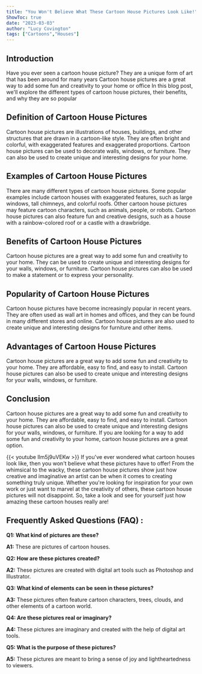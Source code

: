 ```yaml
---
title: "You Won't Believe What These Cartoon House Pictures Look Like!"
ShowToc: true 
date: "2023-03-03"
author: "Lucy Covington" 
tags: ["Cartoons","Houses"]
---
```

## Introduction

Have you ever seen a cartoon house picture? They are a unique form of art that has been around for many years Cartoon house pictures are a great way to add some fun and creativity to your home or office In this blog post, we'll explore the different types of cartoon house pictures, their benefits, and why they are so popular 

## Definition of Cartoon House Pictures

Cartoon house pictures are illustrations of houses, buildings, and other structures that are drawn in a cartoon-like style. They are often bright and colorful, with exaggerated features and exaggerated proportions. Cartoon house pictures can be used to decorate walls, windows, or furniture. They can also be used to create unique and interesting designs for your home. 

## Examples of Cartoon House Pictures

There are many different types of cartoon house pictures. Some popular examples include cartoon houses with exaggerated features, such as large windows, tall chimneys, and colorful roofs. Other cartoon house pictures may feature cartoon characters, such as animals, people, or robots. Cartoon house pictures can also feature fun and creative designs, such as a house with a rainbow-colored roof or a castle with a drawbridge. 

## Benefits of Cartoon House Pictures

Cartoon house pictures are a great way to add some fun and creativity to your home. They can be used to create unique and interesting designs for your walls, windows, or furniture. Cartoon house pictures can also be used to make a statement or to express your personality. 

## Popularity of Cartoon House Pictures

Cartoon house pictures have become increasingly popular in recent years. They are often used as wall art in homes and offices, and they can be found in many different stores and online. Cartoon house pictures are also used to create unique and interesting designs for furniture and other items. 

## Advantages of Cartoon House Pictures

Cartoon house pictures are a great way to add some fun and creativity to your home. They are affordable, easy to find, and easy to install. Cartoon house pictures can also be used to create unique and interesting designs for your walls, windows, or furniture. 

## Conclusion

Cartoon house pictures are a great way to add some fun and creativity to your home. They are affordable, easy to find, and easy to install. Cartoon house pictures can also be used to create unique and interesting designs for your walls, windows, or furniture. If you are looking for a way to add some fun and creativity to your home, cartoon house pictures are a great option.

{{< youtube lIm5j9uVEKw >}} 
If you've ever wondered what cartoon houses look like, then you won't believe what these pictures have to offer! From the whimsical to the wacky, these cartoon house pictures show just how creative and imaginative an artist can be when it comes to creating something truly unique. Whether you're looking for inspiration for your own work or just want to marvel at the creativity of others, these cartoon house pictures will not disappoint. So, take a look and see for yourself just how amazing these cartoon houses really are!

## Frequently Asked Questions (FAQ) :
**Q1: What kind of pictures are these?**

**A1:** These are pictures of cartoon houses.

**Q2: How are these pictures created?**

**A2:** These pictures are created with digital art tools such as Photoshop and Illustrator.

**Q3: What kind of elements can be seen in these pictures?**

**A3:** These pictures often feature cartoon characters, trees, clouds, and other elements of a cartoon world.

**Q4: Are these pictures real or imaginary?**

**A4:** These pictures are imaginary and created with the help of digital art tools.

**Q5: What is the purpose of these pictures?**

**A5:** These pictures are meant to bring a sense of joy and lightheartedness to viewers.



